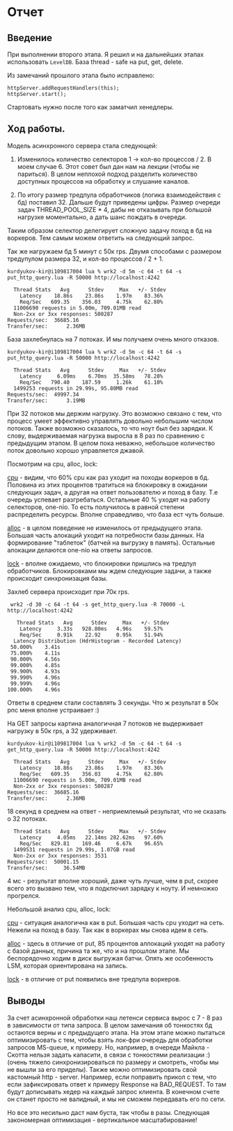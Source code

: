 # Отчет

## Введение

При выполнении второго этапа. Я решил и на дальнейших этапах использовать `LevelDB`. База thread - safe на put, get,
delete.

Из замечаний прошлого этапа было исправлено:

    httpServer.addRequestHandlers(this);
    httpServer.start();

Стартовать нужно после того как заматчил хенедлеры.

## Ход работы.

Модель асинхронного сервера стала следующей:

1. Изменилось количество селекторов 1 -> кол-во процессов / 2. В моем случае 6. Этот совет был дан нам на лекции (чтобы
   не париться). В целом неплохой подход разделить количество доступных процессов на обработку и слушание каналов.

2. По итогу размер тредпула обработчиков (логика взаимодействия с бд) поставил 32. Дальше будут приведены цифры. Размер
   очереди задач THREAD_POOL_SIZE * 4, дабы не отказывать при большой нагрузке моментально, а дать шанс пождать в
   очереди.

Таким образом селектор делегирует сложную задачу поход в бд на воркеров. Тем самым можем ответить на следующий запрос.

Так же нагружаем бд 5 минут с 50к rps. Двумя способами с размером тредупулом размера 32, и кол-во процессов / 2 + 1.

```
kurdyukov-kir@i109817004 lua % wrk2 -d 5m -c 64 -t 64 -s put_http_query.lua -R 50000 http://localhost:4242

  Thread Stats   Avg      Stdev     Max   +/- Stdev
    Latency    18.86s    23.86s    1.97m    83.36%
    Req/Sec   609.35    356.03     4.75k    62.80%
  11006690 requests in 5.00m, 709.01MB read
  Non-2xx or 3xx responses: 500287
Requests/sec:  36685.16
Transfer/sec:      2.36MB
```

База захлебнулась на 7 потоках. И мы получаем очень много отказов.

```
kurdyukov-kir@i109817004 lua % wrk2 -d 5m -c 64 -t 64 -s put_http_query.lua -R 50000 http://localhost:4242

  Thread Stats   Avg      Stdev     Max   +/- Stdev
    Latency     6.09ms    6.70ms  35.58ms   78.28%
    Req/Sec   790.40    187.59     1.26k    61.10%
  1499253 requests in 29.99s, 95.80MB read
Requests/sec:  49997.34
Transfer/sec:      3.19MB
```

При 32 потоков мы держим нагрузку. Это возможно связано с тем, что процесс умеет эффективно управлять довольно небольшим
числом потоков. Также возможно сказалось, то что ноут был без зарядки. К слову, выдерживаемая нагрузка выросла в 8 раз
по сравнению с предыдущим этапом. В целом пока неважно, небольшое количество поток довольно хорошо управляется джавой.

Посмотрим на cpu, alloc, lock:

[cpu](./profiler/png/put_cpu.png) - видим, что 60% cpu как раз уходит на походы воркеров в бд. Половина из этих
процентов тратиться на блокировку в ожидании следующих задач, а другая на ответ пользователю и поход в базу. Т.е очередь
успевает разгребаться. Остальные 40 % уходят на работу селекторов, one-nio. То есть получилось в равной степени
распределить ресурсы. Вполне справедливо, что база ест чуть больше.

[alloc](./profiler/png/put_alloc.png) - в целом поведение не изменилось от предыдущего этапа. Большая часть алокаций
уходит на потребности базы данных. На формирование "таблеток" (батчей на выгрузку в память). Остальные алокации делаются
one-nio на ответы запросов.

[lock](./profiler/png/put_lock.png) - вполне ожидаемо, что блокировки пришлись на тредпул обработчиков. Блокировками мы
ждем следующие задачи, а также происходит синхронизация базы.

Захлеб сервера происходит при 70к rps.

```
 wrk2 -d 30 -c 64 -t 64 -s get_http_query.lua -R 70000 -L http://localhost:4242
 
   Thread Stats   Avg      Stdev     Max   +/- Stdev
    Latency     3.33s   928.80ms   4.96s    59.57%
    Req/Sec     0.91k    22.92     0.95k    51.94%
  Latency Distribution (HdrHistogram - Recorded Latency)
 50.000%    3.41s 
 75.000%    4.11s 
 90.000%    4.56s 
 99.000%    4.85s 
 99.900%    4.93s 
 99.990%    4.96s 
 99.999%    4.96s 
100.000%    4.96s 
```

Ответы в среднем стали составлять 3 секунды. Что ж результат в 50к рпс меня вполне устраивает :)

На GET запросы картина аналогичная 7 потоков не выдерживает нагрузку в 50к rps, а 32 удерживает.

```
kurdyukov-kir@i109817004 lua % wrk2 -d 5m -c 64 -t 64 -s get_http_query.lua -R 50000 http://localhost:4242

  Thread Stats   Avg      Stdev     Max   +/- Stdev
    Latency    18.86s    23.86s    1.97m    83.36%
    Req/Sec   609.35    356.03     4.75k    62.80%
  11006690 requests in 5.00m, 709.01MB read
  Non-2xx or 3xx responses: 500287
Requests/sec:  36685.16
Transfer/sec:      2.36MB
```

18 секунд в среднем на ответ - неприемлемый результат, что не сказать о 32 потоках.

```
  Thread Stats   Avg      Stdev     Max   +/- Stdev
    Latency     4.05ms   22.14ms 282.62ms   97.60%
    Req/Sec   829.81    169.46     6.67k    96.65%
  1499531 requests in 29.99s, 1.07GB read
  Non-2xx or 3xx responses: 3531
Requests/sec:  50001.15
Transfer/sec:     36.54MB
```

4 мc - результат вполне хороший, даже чуть лучше, чем в put, скорее всего это вызвано тем, что я подключил зарядку к
ноуту. И немножко прогрелся.

Небольшой анализ cpu, alloc, lock:

[cpu](./profiler/png/get_cpu.png) - ситуация аналогична как в put. Большая часть cpu уходит на сеть. Нежели на поход в
базу. Так как в воркерах мы снова идем в сеть.

[alloc](./profiler/png/get_alloc.png) - здесь в отличие от put, 85 процентов аллокаций уходят на работу с базой данных,
причина та же, что и на прошлом этапе. Мы беспорядочно ходим в диск выгружая батчи. Опять же особенность LSM, которая
ориентирована на запись.

[lock](./profiler/png/get_lock.png) - в отличие от put появились вне тредпула воркеров.

## Выводы

За счет асинхронной обработки наш летенси сервиса вырос с 7 - 8 раз в зависимости от типа запроса. В целом замечания об
тонкостях бд остаются верны и с предыдущего этапа. На этом этапе можно пытаться оптимизировать с тем, чтобы взять
лок-фри очередь для обработки запросов MS-queue, к примеру. Но, например, в очереди Майкла - Скотта нельзя задать
капасити, в связи с тонкостями реализации :) (очень тяжело синхронизироваться по размеру и смотреть, чтобы мы не вышли
за его приделы). Также можно оптимизировать свой кастомный http - server. Например, если поправить прикол с тем, что
если зафиксировать ответ к примеру Response на BAD_REQUEST. То там будут дописывать хедер на каждый запрос клиента. В
конечном счете он станет просто не валидный, и мы не сможем передавать его по сети.

Но все это несильно даст нам буста, так чтобы в разы. Следующая закономерная оптимизация - вертикальное масштабирование!